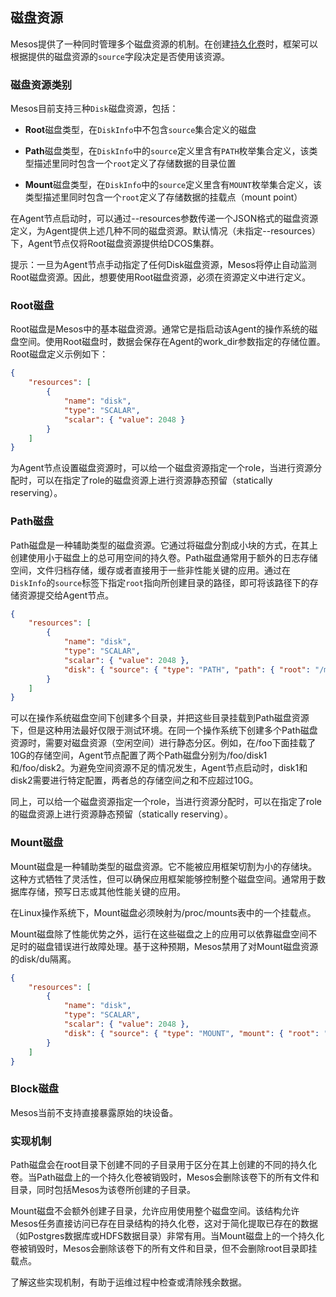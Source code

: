 ## 磁盘资源

Mesos提供了一种同时管理多个磁盘资源的机制。在创建[持久化卷](/dcos-storage-persistent-volume.md)时，框架可以根据提供的磁盘资源的`source`字段决定是否使用该资源。

### 磁盘资源类别

Mesos目前支持三种`Disk`磁盘资源，包括：

* **Root**磁盘类型，在`DiskInfo`中不包含`source`集合定义的磁盘

* **Path**磁盘类型，在`DiskInfo`中的`source`定义里含有`PATH`枚举集合定义，该类型描述里同时包含一个`root`定义了存储数据的目录位置

* **Mount**磁盘类型，在`DiskInfo`中的`source`定义里含有`MOUNT`枚举集合定义，该类型描述里同时包含一个`root`定义了存储数据的挂载点（mount point）


在Agent节点启动时，可以通过--resources参数传递一个JSON格式的磁盘资源定义，为Agent提供上述几种不同的磁盘资源。默认情况（未指定--resources）下，Agent节点仅将Root磁盘资源提供给DCOS集群。

提示：一旦为Agent节点手动指定了任何Disk磁盘资源，Mesos将停止自动监测Root磁盘资源。因此，想要使用Root磁盘资源，必须在资源定义中进行定义。

### Root磁盘

Root磁盘是Mesos中的基本磁盘资源。通常它是指启动该Agent的操作系统的磁盘空间。使用Root磁盘时，数据会保存在Agent的work\_dir参数指定的存储位置。Root磁盘定义示例如下：

```json
{ 
    "resources": [ 
        { 
            "name": "disk", 
            "type": "SCALAR", 
            "scalar": { "value": 2048 } 
        } 
    ]
}
```

为Agent节点设置磁盘资源时，可以给一个磁盘资源指定一个role，当进行资源分配时，可以在指定了role的磁盘资源上进行资源静态预留（statically reserving）。

### Path磁盘

Path磁盘是一种辅助类型的磁盘资源。它通过将磁盘分割成小块的方式，在其上创建使用小于磁盘上的总可用空间的持久卷。Path磁盘通常用于额外的日志存储空间，文件归档存储，缓存或者直接用于一些非性能关键的应用。通过在`DiskInfo`的`source`标签下指定`root`指向所创建目录的路径，即可将该路径下的存储资源提交给Agent节点。

```json
{ 
    "resources": [ 
        { 
            "name": "disk", 
            "type": "SCALAR", 
            "scalar": { "value": 2048 }, 
            "disk": { "source": { "type": "PATH", "path": { "root": "/mnt/data" } } } 
        } 
    ]
}
```

可以在操作系统磁盘空间下创建多个目录，并把这些目录挂载到Path磁盘资源下，但是这种用法最好仅限于测试环境。在同一个操作系统下创建多个Path磁盘资源时，需要对磁盘资源（空闲空间）进行静态分区。例如，在\/foo下面挂载了10G的存储空间，Agent节点配置了两个Path磁盘分别为\/foo\/disk1和\/foo\/disk2。为避免空间资源不足的情况发生，Agent节点启动时，disk1和disk2需要进行特定配置，两者总的存储空间之和不应超过10G。

同上，可以给一个磁盘资源指定一个role，当进行资源分配时，可以在指定了role的磁盘资源上进行资源静态预留（statically reserving）。

### Mount磁盘

Mount磁盘是一种辅助类型的磁盘资源。它不能被应用框架切割为小的存储块。这种方式牺牲了灵活性，但可以确保应用框架能够控制整个磁盘空间。通常用于数据库存储，预写日志或其他性能关键的应用。

在Linux操作系统下，Mount磁盘必须映射为\/proc\/mounts表中的一个挂载点。

Mount磁盘除了性能优势之外，运行在这些磁盘之上的应用可以依靠磁盘空间不足时的磁盘错误进行故障处理。基于这种预期，Mesos禁用了对Mount磁盘资源的disk\/du隔离。

```json
{ 
    "resources": [ 
        { 
            "name": "disk", 
            "type": "SCALAR", 
            "scalar": { "value": 2048 }, 
            "disk": { "source": { "type": "MOUNT", "mount": { "root": "/mnt/data" } } } 
        } 
    ]
}
```

### Block磁盘

Mesos当前不支持直接暴露原始的块设备。

### 实现机制

Path磁盘会在root目录下创建不同的子目录用于区分在其上创建的不同的持久化卷。当Path磁盘上的一个持久化卷被销毁时，Mesos会删除该卷下的所有文件和目录，同时包括Mesos为该卷所创建的子目录。

Mount磁盘不会额外创建子目录，允许应用使用整个磁盘空间。该结构允许Mesos任务直接访问已存在目录结构的持久化卷，这对于简化提取已存在的数据（如Postgres数据库或HDFS数据目录）非常有用。当Mount磁盘上的一个持久化卷被销毁时，Mesos会删除该卷下的所有文件和目录，但不会删除root目录即挂载点。

了解这些实现机制，有助于运维过程中检查或清除残余数据。



